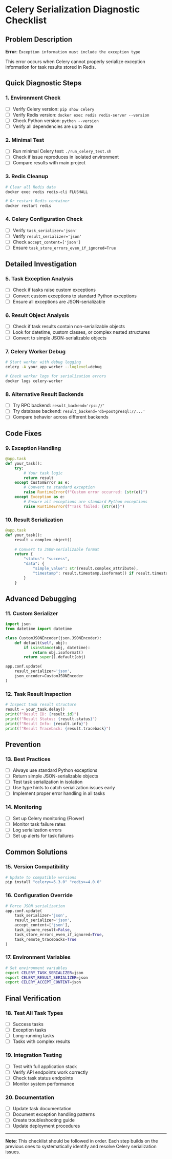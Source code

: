 # Celery Serialization Diagnostic Checklist

## Problem Description
**Error**: `Exception information must include the exception type`

This error occurs when Celery cannot properly serialize exception information for task results stored in Redis.

## Quick Diagnostic Steps

### 1. Environment Check
- [ ] Verify Celery version: `pip show celery`
- [ ] Verify Redis version: `docker exec redis redis-server --version`
- [ ] Check Python version: `python --version`
- [ ] Verify all dependencies are up to date

### 2. Minimal Test
- [ ] Run minimal Celery test: `./run_celery_test.sh`
- [ ] Check if issue reproduces in isolated environment
- [ ] Compare results with main project

### 3. Redis Cleanup
```bash
# Clear all Redis data
docker exec redis redis-cli FLUSHALL

# Or restart Redis container
docker restart redis
```

### 4. Celery Configuration Check
- [ ] Verify `task_serializer='json'`
- [ ] Verify `result_serializer='json'`
- [ ] Check `accept_content=['json']`
- [ ] Ensure `task_store_errors_even_if_ignored=True`

## Detailed Investigation

### 5. Task Exception Analysis
- [ ] Check if tasks raise custom exceptions
- [ ] Convert custom exceptions to standard Python exceptions
- [ ] Ensure all exceptions are JSON-serializable

### 6. Result Object Analysis
- [ ] Check if task results contain non-serializable objects
- [ ] Look for datetime, custom classes, or complex nested structures
- [ ] Convert to simple JSON-serializable objects

### 7. Celery Worker Debug
```bash
# Start worker with debug logging
celery -A your_app worker --loglevel=debug

# Check worker logs for serialization errors
docker logs celery-worker
```

### 8. Alternative Result Backends
- [ ] Try RPC backend: `result_backend='rpc://'`
- [ ] Try database backend: `result_backend='db+postgresql://...'`
- [ ] Compare behavior across different backends

## Code Fixes

### 9. Exception Handling
```python
@app.task
def your_task():
    try:
        # Your task logic
        return result
    except CustomError as e:
        # Convert to standard exception
        raise RuntimeError(f"Custom error occurred: {str(e)}")
    except Exception as e:
        # Ensure all exceptions are standard Python exceptions
        raise RuntimeError(f"Task failed: {str(e)}")
```

### 10. Result Serialization
```python
@app.task
def your_task():
    result = complex_object()
    
    # Convert to JSON-serializable format
    return {
        "status": "success",
        "data": {
            "simple_value": str(result.complex_attribute),
            "timestamp": result.timestamp.isoformat() if result.timestamp else None
        }
    }
```

## Advanced Debugging

### 11. Custom Serializer
```python
import json
from datetime import datetime

class CustomJSONEncoder(json.JSONEncoder):
    def default(self, obj):
        if isinstance(obj, datetime):
            return obj.isoformat()
        return super().default(obj)

app.conf.update(
    result_serializer='json',
    json_encoder=CustomJSONEncoder
)
```

### 12. Task Result Inspection
```python
# Inspect task result structure
result = your_task.delay()
print(f"Result ID: {result.id}")
print(f"Result Status: {result.status}")
print(f"Result Info: {result.info}")
print(f"Result Traceback: {result.traceback}")
```

## Prevention

### 13. Best Practices
- [ ] Always use standard Python exceptions
- [ ] Return simple JSON-serializable objects
- [ ] Test task serialization in isolation
- [ ] Use type hints to catch serialization issues early
- [ ] Implement proper error handling in all tasks

### 14. Monitoring
- [ ] Set up Celery monitoring (Flower)
- [ ] Monitor task failure rates
- [ ] Log serialization errors
- [ ] Set up alerts for task failures

## Common Solutions

### 15. Version Compatibility
```bash
# Update to compatible versions
pip install "celery>=5.3.0" "redis>=4.0.0"
```

### 16. Configuration Override
```python
# Force JSON serialization
app.conf.update(
    task_serializer='json',
    result_serializer='json',
    accept_content=['json'],
    task_ignore_result=False,
    task_store_errors_even_if_ignored=True,
    task_remote_tracebacks=True
)
```

### 17. Environment Variables
```bash
# Set environment variables
export CELERY_TASK_SERIALIZER=json
export CELERY_RESULT_SERIALIZER=json
export CELERY_ACCEPT_CONTENT=json
```

## Final Verification

### 18. Test All Task Types
- [ ] Success tasks
- [ ] Exception tasks
- [ ] Long-running tasks
- [ ] Tasks with complex results

### 19. Integration Testing
- [ ] Test with full application stack
- [ ] Verify API endpoints work correctly
- [ ] Check task status endpoints
- [ ] Monitor system performance

### 20. Documentation
- [ ] Update task documentation
- [ ] Document exception handling patterns
- [ ] Create troubleshooting guide
- [ ] Update deployment procedures

---

**Note**: This checklist should be followed in order. Each step builds on the previous ones to systematically identify and resolve Celery serialization issues. 